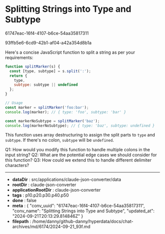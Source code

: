 # Splitting Strings into Type and Subtype

61747eac-16f4-4107-b6ce-54aa35817311

93ffb5e6-6cd9-42b1-af04-a42a354d8b1a

 Here's a concise JavaScript function to split a string as per your requirements:

```javascript
function splitMarker(s) {
  const [type, subtype] = s.split(':');
  return {
    type,
    subtype: subtype || undefined
  };
}

// Usage
const marker = splitMarker('foo:bar');
console.log(marker); // { type: 'foo', subtype: 'bar' }

const markerNoSubtype = splitMarker('baz');
console.log(markerNoSubtype); // { type: 'baz', subtype: undefined }
```

This function uses array destructuring to assign the split parts to `type` and `subtype`. If there's no colon, `subtype` will be `undefined`.

Q1: How would you modify this function to handle multiple colons in the input string?
Q2: What are the potential edge cases we should consider for this function?
Q3: How could we extend this to handle different delimiter characters?

---

* **dataDir** : src/applications/claude-json-converter/data
* **rootDir** : claude-json-converter
* **applicationRootDir** : claude-json-converter
* **tags** : p10.p20.p30.p40.p50
* **done** : false
* **meta** : {
  "conv_uuid": "61747eac-16f4-4107-b6ce-54aa35817311",
  "conv_name": "Splitting Strings into Type and Subtype",
  "updated_at": "2024-09-21T20:13:29.814846Z"
}
* **filepath** : /home/danny/github-danny/hyperdata/docs/chat-archives/md/6174/2024-09-21_93f.md